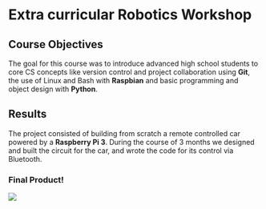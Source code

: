 # Extra curricular Robotics Workshop

## Course Objectives
The goal for this course was to introduce advanced high school students to core CS concepts like version control and project collaboration using **Git**, the use of Linux and Bash with **Raspbian** and basic programming and object design with **Python**.

## Results
The project consisted of building from scratch a remote controlled car powered by a **Raspberry Pi 3**. During the course of 3 months we designed and built the circuit for the car, and wrote the code for its control via Bluetooth.

### Final Product!
<img src="http://juanjoneri.me/img/Auto/Auto.png"/>
